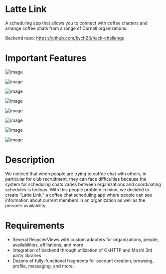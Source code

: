 # Latte Link
A scheduling app that allows you to connect with coffee chatters and arrange coffee chats from a range of Cornell organizations.

Backend repo: https://github.com/kych23/hack-challenge

# Important Features
![image](https://github.com/nchu05/android-fall23/assets/122313343/f95120b5-6367-4cda-8b9b-92c9a7c9a006)

![image](https://github.com/nchu05/android-fall23/assets/122313343/560e2d2e-9b9c-4a64-aab2-c6cb743ae026)

![image](https://github.com/nchu05/android-fall23/assets/122313343/b5873eeb-eb8c-4b9b-bfb6-8d741522d7fc)

![image](https://github.com/nchu05/android-fall23/assets/122313343/aabe2366-1481-421b-9dee-19dc88cf3ab9)

![image](https://github.com/nchu05/android-fall23/assets/122313343/af20753b-d2d1-48f0-ac42-02199d14c72a)

![image](https://github.com/nchu05/android-fall23/assets/122313343/0c75a999-ecf6-44d8-a05f-e69b993de3e1)

![image](https://github.com/nchu05/android-fall23/assets/122313343/27b4ce0f-17c7-419b-87c9-a9d44f7bdb52)

![image](https://github.com/nchu05/android-fall23/assets/122313343/9fde0617-2ca7-4088-be2c-381a80a079a1)


# Description
We noticed that when people are trying to coffee chat with others, in particular for club recruitment, they can face difficulties because the system for scheduling chats varies between organizations and coordinating schedules is tedious. With this people problem in mind, we decided to create “Latte Link,” a coffee chat scheduling app where people can see information about current members in an organization as well as the person’s availability. 

# Requirements
- Several RecyclerViews with custom adapters for organizations, people, availabilities, affiliations, and more
- Integration of backend through utilization of OkHTTP and Moshi 3rd party libraries
- Dozens of fully-functional fragments for account creation, browsing, profile, messaging, and more.
